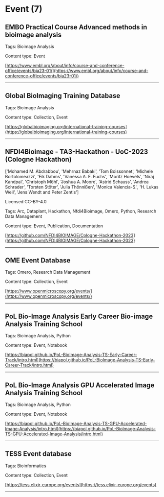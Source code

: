 # Event (7)
## EMBO Practical Course Advanced methods in bioimage analysis



Tags: Bioimage Analysis

Content type: Event

[https://www.embl.org/about/info/course-and-conference-office/events/bia23-01/](https://www.embl.org/about/info/course-and-conference-office/events/bia23-01/)


---

## Global BioImaging Training Database



Tags: Bioimage Analysis

Content type: Collection, Event

[https://globalbioimaging.org/international-training-courses](https://globalbioimaging.org/international-training-courses)


---

## NFDI4Bioimage - TA3-Hackathon - UoC-2023 (Cologne Hackathon)

['Mohamed M. Abdrabbou', 'Mehrnaz Babaki', 'Tom Boissonnet', 'Michele Bortolomeazzi', 'Eik Dahms', 'Vanessa A. F. Fuchs', 'Moritz Hoevels', 'Niraj Kandpal', 'Christoph Möhl', 'Joshua A. Moore', 'Astrid Schauss', 'Andrea Schrader', 'Torsten Stöter', 'Julia Thönnißen', 'Monica Valencia-S.', 'H. Lukas Weil', 'Jens Wendt and Peter Zentis']

Licensed CC-BY-4.0



Tags: Arc, Dataplant, Hackathon, Nfdi4Bioimage, Omero, Python, Research Data Management

Content type: Event, Publication, Documentation

[https://github.com/NFDI4BIOIMAGE/Cologne-Hackathon-2023](https://github.com/NFDI4BIOIMAGE/Cologne-Hackathon-2023)


---

## OME Event Database



Tags: Omero, Research Data Management

Content type: Collection, Event

[https://www.openmicroscopy.org/events/](https://www.openmicroscopy.org/events/)


---

## PoL Bio-Image Analysis Early Career Bio-image Analysis Training School



Tags: Bioimage Analysis, Python

Content type: Event, Notebook

[https://biapol.github.io/PoL-BioImage-Analysis-TS-Early-Career-Track/intro.html](https://biapol.github.io/PoL-BioImage-Analysis-TS-Early-Career-Track/intro.html)


---

## PoL Bio-Image Analysis GPU Accelerated Image Analysis Training School



Tags: Bioimage Analysis, Python

Content type: Event, Notebook

[https://biapol.github.io/PoL-BioImage-Analysis-TS-GPU-Accelerated-Image-Analysis/intro.html](https://biapol.github.io/PoL-BioImage-Analysis-TS-GPU-Accelerated-Image-Analysis/intro.html)


---

## TESS Event database



Tags: Bioinformatics

Content type: Collection, Event

[https://tess.elixir-europe.org/events](https://tess.elixir-europe.org/events)


---

